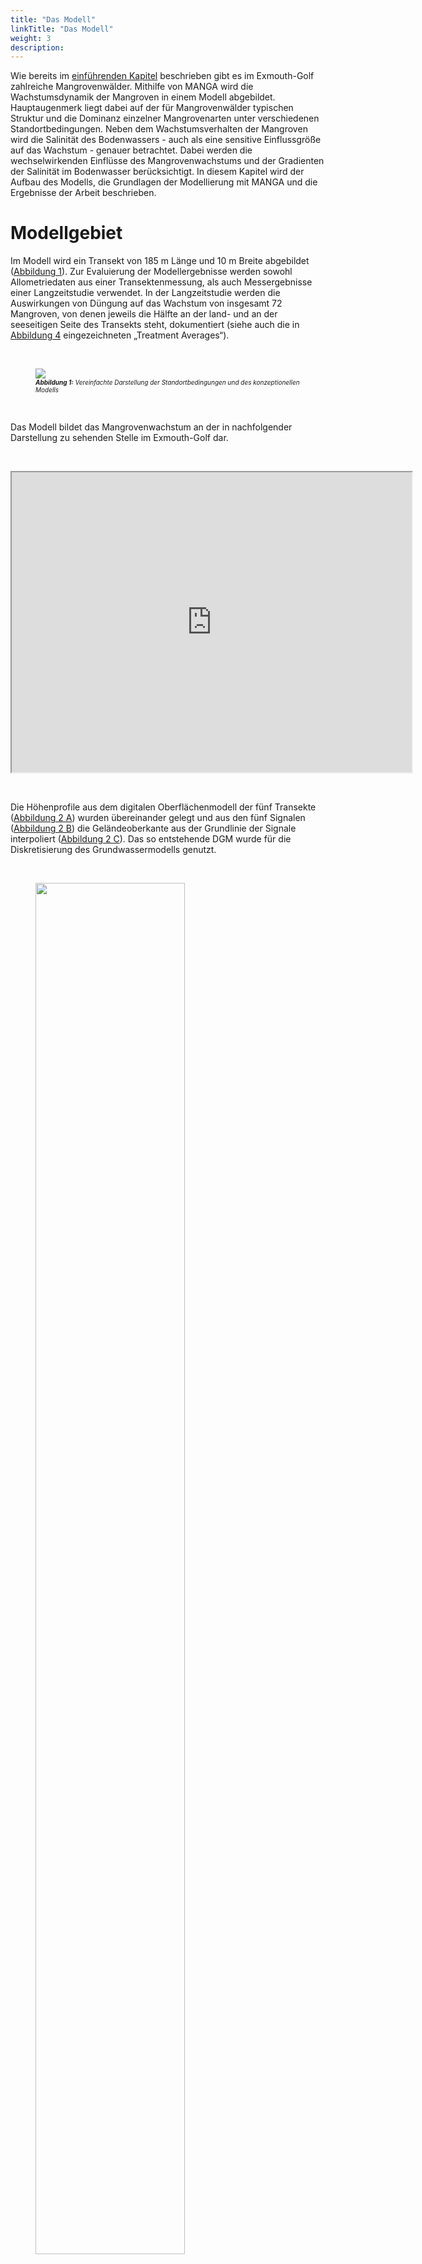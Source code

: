 ```yaml
---
title: "Das Modell"
linkTitle: "Das Modell"
weight: 3
description:
---
```


<head>
<style type="text/css">
<!--
#vis {
  border: 1px solid black;
}
#Rahmen {
        border-width: 0.1em; 
        border-style: solid;
        text-align:right;
}
-->
</style>
</head>

Wie bereits im <a href="/de/docs/beispielmodell_exmouth_gulf/der_exmouth_golf/">einführenden Kapitel</a> beschrieben gibt es im Exmouth-Golf zahlreiche Mangrovenwälder.
Mithilfe von MANGA wird die Wachstumsdynamik der Mangroven in einem Modell abgebildet.
Hauptaugenmerk liegt dabei auf der für Mangrovenwälder typischen Struktur und die Dominanz einzelner Mangrovenarten unter verschiedenen Standortbedingungen.
Neben dem Wachstumsverhalten der Mangroven wird die Salinität des Bodenwassers - auch als eine sensitive Einflussgröße auf das Wachstum - genauer betrachtet.
Dabei werden die wechselwirkenden Einflüsse des Mangrovenwachstums und der Gradienten der Salinität im Bodenwasser berücksichtigt.
In diesem Kapitel wird der Aufbau des Modells, die Grundlagen der Modellierung mit MANGA und die Ergebnisse der Arbeit beschrieben.

<h1>Modellgebiet</h1>

Im Modell wird ein Transekt von 185 m Länge und 10 m Breite abgebildet (<a href="/de/docs/beispielmodell_exmouth_gulf/ergebnisse/#Abbildung_1">Abbildung 1</a>).
Zur Evaluierung der Modellergebnisse werden sowohl Allometriedaten aus einer Transektenmessung, als auch Messergebnisse einer Langzeitstudie verwendet.
In der Langzeitstudie werden die Auswirkungen von Düngung auf das Wachstum von insgesamt 72 Mangroven, von denen jeweils die Hälfte an der land- und an der seeseitigen Seite des Transekts steht, dokumentiert (siehe auch die in <a href="/de/docs/beispielmodell_exmouth_gulf/ergebnisse/#Abbildung_4">Abbildung 4</a> eingezeichneten &bdquo;Treatment Averages&ldquo;).

<br>
<figure>
<a name="Abbildung_1"></a>
<img src="/pictures/exmouth_gulf/the_model/Transect_Sketch.png">
<figcaption><font size = "1"><i><b>Abbildung 1:</b> Vereinfachte Darstellung der Standortbedingungen und des konzeptionellen Modells</i></font></figcaption>
</figure><br>

Das Modell bildet das Mangrovenwachstum an der in nachfolgender Darstellung zu sehenden Stelle im Exmouth-Golf dar.

<br>
<p>
<iframe src="https://www.google.com/maps/d/embed?mid=1EiX5yyZGJgVSu7pueUi5_jK160ndg0tG" width="640" height="480"></iframe>
</p>
<br>

Die Höhenprofile aus dem digitalen Oberflächenmodell der fünf Transekte (<a href="/de/docs/beispielmodell_exmouth_gulf/ergebnisse/#Abbildung_2">Abbildung 2 A</a>) wurden übereinander gelegt und aus den fünf Signalen (<a href="/de/docs/beispielmodell_exmouth_gulf/ergebnisse/#Abbildung_2">Abbildung 2 B</a>) die Geländeoberkante aus der Grundlinie der Signale interpoliert (<a href="/de/docs/beispielmodell_exmouth_gulf/ergebnisse/#Abbildung_2">Abbildung 2 C</a>).
Das so entstehende DGM wurde für die Diskretisierung des Grundwassermodells genutzt.

<br>
<figure>
<a name="Abbildung_2"></a>
<img src="/pictures/exmouth_gulf/the_model/dem_building.png" style="width:75%">
<figcaption><font size = "1"><i><b>Abbildung 2:</b> Geländehöhen entland der Transekte</i></font></figcaption>
</figure><br>

<h1>Modellierung</h1>

<h2>Modellvarianten</h2>

Das Mangrovenwachstum wurde mit Hilfe von drei verschiedenen Modellen simuliert (siehe auch <a href="/de/docs/beispielmodell_exmouth_gulf/ergebnisse/#Tabelle_1">Tabelle 1</a>). 

Im Modell &bdquo;<b>Model Without Feedback</b>&ldquo; werden die dynamischen Veränderungen der abiotischen Einflüsse (Gezeiten, Grundwasserneubildung und Salzgehalt des Meerwassers) über entsprechende Randbedingungen berücksichtigt.
Der Einfluss der Pflanzenwasserentnahme auf den Salzgehalt des Porenwassers wurde nicht abgebildet.

Das Modell &bdquo;<b>Model Without Tide</b>&ldquo; berücksichtigt die Auswirkungen der Pflanzenwasserentnahme auf den Salzgehalt des Porenwassers und alle abiotischen Einflüsse des ersten Modells&nbsp;&ndash; mit Außnahme der Gezeiten.

Die dritte Modellvariante &bdquo;<b>Full Model</b>&ldquo; bildet schließlich sowohl die Dynamik der Gezeiten als auch die Kopplung der Pflanzenwasserentnahme und des Porenwassers ab.

Nachfolgende <a href="/de/docs/beispielmodell_exmouth_gulf/ergebnisse/#Tabelle_1">Tabelle 1</a> fasst die Spezifikationen der drei Modellvarianten zusammen.

<br>
<figure>
<figcaption align="top"><font size = "1"><i><b>Tabelle 1:</b> Modellvarianten</i></font></figcaption>
<a name="Tabelle_1"></a>
<table width="100%">
 <tr>
  <td  width="27%" style="text-align: center; vertical-align: middle">
  </td>
  <td width="23%" style="text-align: center; vertical-align: middle; border-left:1px solid #000; border-right:1px solid #000; border-top:1px solid #000; border-bottom:1px solid #000">
   Gezeiten
  </td>
  <td width="26%" style="text-align: center; vertical-align: middle; border-left:1px solid #000; border-right:1px solid #000; border-top:1px solid #000; border-bottom:1px solid #000">
   Kopplung Pflanzenwasserhaushalt und Porenwasser
  </td>
  <td width="23%" style="text-align: center; vertical-align: middle; border-left:1px solid #000; border-right:1px solid #000; border-top:1px solid #000; border-bottom:1px solid #000">
   Sonstige abiotische Faktoren
  </td>
 </tr>
 <tr>
  <td width="27%" style="text-align: center; vertical-align: middle; border-left:1px solid #000; border-right:1px solid #000; border-top:1px solid #000; border-bottom:1px solid #000">
   Model Without Feedback
  </td>
  <td width="23%" style="text-align: center; vertical-align: middle; border-left:1px solid #000; border-right:1px solid #000; border-top:1px solid #000; border-bottom:1px solid #000">
    <font color="green" size="5"> <b> &#10004; </b> </font>
  </td>
  <td width="26%" style="text-align: center; vertical-align: middle; border-left:1px solid #000; border-right:1px solid #000; border-top:1px solid #000; border-bottom:1px solid #000">
    <font color="red" size="5"> <b> &#10008; </b> </font>
  </td>
  <td width="23%" style="text-align: center; vertical-align: middle; border-left:1px solid #000; border-right:1px solid #000; border-top:1px solid #000; border-bottom:1px solid #000">
    <font color="green" size="5"> <b> &#10004; </b> </font>
  </td>
 </tr>
 <tr>
  <td width="27%" style="text-align: center; vertical-align: middle; border-left:1px solid #000; border-right:1px solid #000; border-top:1px solid #000; border-bottom:1px solid #000">
   Model Without Tide
  </td>
  <td width="23%" style="text-align: center; vertical-align: middle; border-left:1px solid #000; border-right:1px solid #000; border-top:1px solid #000; border-bottom:1px solid #000">
    <font color="red" size="5"> <b> &#10008; </b> </font>
  </td>
  <td width="26%" style="text-align: center; vertical-align: middle; border-left:1px solid #000; border-right:1px solid #000; border-top:1px solid #000; border-bottom:1px solid #000">
    <font color="green" size="5"> <b> &#10004; </b> </font>
  </td>
  <td width="23%" style="text-align: center; vertical-align: middle; border-left:1px solid #000; border-right:1px solid #000; border-top:1px solid #000; border-bottom:1px solid #000">
    <font color="green" size="5"> <b> &#10004; </b> </font>
 </tr>
 <tr>
  <td width="27%" style="text-align: center; vertical-align: middle; border-left:1px solid #000; border-right:1px solid #000; border-top:1px solid #000; border-bottom:1px solid #000">
   Full Model
  </td>
  <td width="23%" style="text-align: center; vertical-align: middle; border-left:1px solid #000; border-right:1px solid #000; border-top:1px solid #000; border-bottom:1px solid #000">
    <font color="green" size="5"> <b> &#10004; </b> </font>
  </td>
  <td width="26%" style="text-align: center; vertical-align: middle; border-left:1px solid #000; border-right:1px solid #000; border-top:1px solid #000; border-bottom:1px solid #000">
    <font color="green" size="5"> <b> &#10004; </b> </font>
  </td>
  <td width="23%" style="text-align: center; vertical-align: middle; border-left:1px solid #000; border-right:1px solid #000; border-top:1px solid #000; border-bottom:1px solid #000">
    <font color="green" size="5"> <b> &#10004; </b> </font>
  </td>
 </tr>
</table>
</figure><br>

<h2>Diskretisierung</h2> 

<h3>Grundwassermodell</h3> 

Das Grundwassermodell bildet den Untergrund mit einem Gitter der Ausmaße 10&nbsp;m&nbsp;x&nbsp;230&nbsp;m&nbsp;x&nbsp;3&nbsp;m auf fünf FEM-Layern mit insgesamt 5880 Zellen ab.
Nachfolgende <a href="/de/docs/beispielmodell_exmouth_gulf/ergebnisse/#Abbildung_3">Abbildung 3</a> zeigt die räumliche Diskretisierung aus seeseitiger Perspektive.

<br>
<figure>
<a name="Abbildung_3"></a>
<img src="/pictures/exmouth_gulf/the_model/discretization.png">
<figcaption><font size = "1"><i><b>Abbildung 3:</b> Räumliche Diskretisierung des Grundwassermodells</i></font></figcaption>
</figure><br>

Die Mangroven entnehmen dem Untergrund Bodenwasser aus einer Tiefe von 40&nbsp;cm bis 80&nbsp;cm unter der Geländeoberkante.
<a href="/de/docs/beispielmodell_exmouth_gulf/ergebnisse/#Abbildung_3">Abbildung 4</a> zeigt das Modellgebiet (Grau) und den Bereich der Wasserentnahme durch die Mangroven (Blau).
Zu beachten ist die 50-fache vertikale Skalierung. 

<br>
<figure>
<a name="Abbildung_4"></a>
<img src="/pictures/exmouth_gulf/the_model/model_subsurface.png">
<figcaption><font size = "1"><i><b>Abbildung 4:</b> Bereich der Porenwasserentnahme durch Mangroven</i></font></figcaption>
</figure><br>

Zeitlich diskretisiert wird das Grundwassermodell mit einer Zeitschrittlänge von einer Stunde.
Der Tidenhub als dynamische Randbedingung wird mit der Zeitreihe der Jahre 1991 bis 1993, die über die gesamte Modelllaufzeit immer wieder wiederholt wird, abgebildet.

<h3>Baumwachstumsmodell</h3>

Da jede Mangrove als einzelnes Individuum abgebildet wird findet eine räumliche Diskretisierung im eigentlichen Sinne nicht statt.
Zeitlich wird das Baumwachstumsmodell mit einer Zeitschrittlänge von einem halben Jahr (1&nbsp;a&nbsp;=&nbsp;365.25&nbsp;d) diskretisiert.

<h2>Randbedingungen Grundwassermodell</h2>

Der Salzgehalt des Meerwassers wurde mit 50 g/kg festgelegt, das Bodenwasser am landseitigen Ende des Transsekts bekam eine Salinität von 70 g/kg zugewiesen.
Durch die Transpiration der Mangroven erhöhen diese lokal den Salzgehalt im Porenwasser.
Der Wasserstand wird in Form des hydrostatischen Drucks an der see- und landseitigen Kante des Modellgebiebts bestimmt.
Zur Abbildung der Gezeiten wurde der seeseitige Wasserstand dabei als dynamische Randbedingung 1. Art in das Modell integriert.
Als Datengrundlage dienen hier die Wasserstandsmessungen des Department of Transport der Government of Western Australia.
Der landseitige Wasserstand wird über eine konstante Randbedingung 1. Art abgebildet.
Die Evapotranspiration der Bäume wird durch Senken im Bereich der Wurzeln abgebildet (vgl. <a href="/de/docs/beispielmodell_exmouth_gulf/ergebnisse/#Abbildung_4">Abbildung 4</a>).
Zufluss in Form von Niederschlag wird indirekt über den Salzgehalt am landseitigen Rand des Modellgebiets berücksichtigt.
Die hier nicht erwähnten Modellränder werden alle als No-Flow-Randbedingungen definiert.
Eine schematische Übersicht des Modellgebiets stellt auch <a href="/de/docs/beispielmodell_exmouth_gulf/ergebnisse/#Abbildung_1">Abbildung 1</a> dar.



<a name="Parametrisierung"></a>
<h2>Parametrisierung</h2>

In den nachfolgenden Tabellen finden sich die Parametrisierungen des Untergrunds (<a href="/de/docs/beispielmodell_exmouth_gulf/ergebnisse/#Tabelle_2">Tabelle 2</a>) und der Mangroven (<a href="/de/docs/beispielmodell_exmouth_gulf/ergebnisse/#Tabelle_3">Tabelle 3</a>), globale Gewichtungsfaktoren (<a href="/de/docs/beispielmodell_exmouth_gulf/ergebnisse/#Tabelle_4">Tabelle 4</a>) sowie die Anfangswerte der Geoemtrieen der Mangrovensetzlinge (<a href="/de/docs/beispielmodell_exmouth_gulf/ergebnisse/#Tabelle_5">Tabelle 5</a>).

<h3>Untergrund</h3>

<table>
<tablecaption align="top"><font size = "1"><i><b>Tabelle 2:</b> Parametrisierung des Untergrunds</i></font></tablecaption>
<a name="Tabelle_2"></a>
<thead>
<tr class="header">
<th style="text-align: left;">Symbol</th>
<th style="text-align: left;">Parametername</th>
<th style="text-align: left;">Wert</th>
</tr>
</thead>
<tbody>
<tr class="odd">
<td style="text-align: left;"><span class="math inline"><em>D</em><sub><em>m</em></sub></span></td>
<td style="text-align: left;">molekularer Diffusionskoeffizient</td>
<td style="text-align: left;">1&nbsp;×&nbsp;10<sup>-9</sup> m<sup>2</sup>/s</td>
</tr>
<tr class="even">
<td style="text-align: left;"><span class="math inline"><em>β</em><sub><em>T</em></sub></span></td>
<td style="text-align: left;">transversale Dispersivität</td>
<td style="text-align: left;">0,5 m</td>
</tr>
<tr class="odd">
<td style="text-align: left;"><span class="math inline"><em>β</em><sub><em>L</em></sub></span></td>
<td style="text-align: left;">longitudinale Dispersivität</td>
<td style="text-align: left;">1 m</td>
</tr>
<tr class="even">
<td style="text-align: left;"><span class="math inline"><em>ρ</em></span></td>
<td style="text-align: left;">Dichte von Wasser</td>
<td style="text-align: left;">1&nbsp;×&nbsp;10<sup>3</sup> kg/m<sup>3</sup></td>
</tr>
<tr class="odd">
<td style="text-align: left;"><span class="math inline"><em>μ</em></span></td>
<td style="text-align: left;">dynamische Viskosität</td>
<td style="text-align: left;">1&nbsp;×&nbsp;10<sup>-3</sup> Pas</td>
</tr>
<tr class="even">
<td style="text-align: left;"><span class="math inline"><em>κ</em></span></td>
<td style="text-align: left;">intrinsische Permeabilität</td>
<td style="text-align: left;">5&nbsp;×&nbsp;10<sup>-11</sup> m<sup>2</sup></td>
</tr>
<tr class="odd">
<td style="text-align: left;"><span class="math inline"><em>Φ</em></span></td>
<td style="text-align: left;">Porosität des Untergrunds</td>
<td style="text-align: left;"><span class="math inline">0,5</span></td>
</tr>
</tbody>
</table>

<h3>Botanik</h3>

<h4>Wasserhaushalt der Mangroven</h4>

<table>
<tablecaption align="top"><font size = "1"><i><b>Tabelle 3:</b> Parametrisierung der biotischen Faktoren</i></font></tablecaption>
<a name="Tabelle_3"></a>
<thead>
<tr class="header">
<th width="10%" style="text-align: left;">Symbol</th>
<th width="40%" style="text-align: left;">Parametername</th>
<th width="25%" style="text-align: left;">Avicennia marina</th>
<th width="25%" style="text-align: left;">Rhizophora mangle </th>
</tr>
</thead>
<tbody>
<tr class="odd">
<td style="text-align: left;"><span class="math inline"><em>D</em><sub><em>m</em></sub></span></td>
<td style="text-align: left;">Wasserpotential der Mangroven</td>
<td style="text-align: left;">-8,15&nbsp;×&nbsp;10<sup>6</sup> kg/s<sup>2</sup>/m</td>
<td style="text-align: left;">-6,45&nbsp;×&nbsp;10<sup>6</sup> kg/s<sup>2</sup>/m</td>
</tr>
<tr class="even">
<td style="text-align: left;"><span class="math inline"><em>k</em><sub><em>f</em></sub></span></td>
<td style="text-align: left;">Xylem-Leitfähigkeit</td>
<td style="text-align: left;">1,04&nbsp;×&nbsp;10<sup>-10</sup> kg/s/m<sup>2</sup></td>
<td style="text-align: left;">3,12&nbsp;×&nbsp;10<sup>-10</sup> kg/s/m<sup>2</sup></td>
</tr>
<tr class="odd">
<td style="text-align: left;"><span class="math inline"><em>L</em><sub><em>p</em></sub> ⋅ <em>k</em><sub><em>g</em><em>e</em><em>o</em></sub></span></td>
<td style="text-align: left;">Feine Wurzelpermeabilität  ⋅  Skalierungsfaktor</td>
<td style="text-align: left;">1,32&nbsp;×&nbsp;10<sup>-11</sup> kg/s/m<sup>4</sup></td>
<td style="text-align: left;">1,32&nbsp;×&nbsp;10<sup>-11</sup> kg/s/m<sup>4</sup></td>
</tr>
<tr class="even">
<td style="text-align: left;"><span class="math inline"><em>k</em><sub><em>m</em></sub></span></td>
<td style="text-align: left;">Resourcenbedarf zur Biomasseerhaltung</td>
<td style="text-align: left;">1,4&nbsp;×&nbsp;10<sup>-6</sup> kg/s/m<sup>3</sup></td>
<td style="text-align: left;">1,4&nbsp;×&nbsp;10<sup>-6</sup> kg/s/m<sup>3</sup></td>
</tr>
<tr class="odd">
<td style="text-align: left;"><span class="math inline"><em>k</em><sub><em>g</em><em>r</em><em>o</em><em>w</em><em>t</em><em>h</em></sub></span></td>
<td style="text-align: left;">Skalierungsfaktor der Wachstumsgeschwindigkeit</td>
<td style="text-align: left;">3,5&nbsp;×&nbsp;10<sup>-3</sup></td>
<td style="text-align: left;">3,5&nbsp;×&nbsp;10<sup>-3</sup></td>
</tr>
</tbody>
</table>

<h4>Globale Gewichtungsfaktoren</h4>

<table>
<tablecaption align="top"><font size = "1"><i><b>Tabelle 4:</b> Globale Gewichtungsfaktoren</i></font></tablecaption>
<a name="Tabelle_4"></a>
<thead>
<tr class="header">
<th width="10%" style="text-align: left;">Symbol</th>
<th width="40%" style="text-align: left;">Gewichtungsfaktor</th>
<th width="25%" style="text-align: left;">Avicennia marina</th>
<th width="25%" style="text-align: left;">Rhizophora mangle </th>
</tr>
</thead>
<tbody>
<tr class="odd">
<td style="text-align: left;"><span class="math inline"><em>C</em><sub><em>S</em></sub></span></td>
<td style="text-align: left;">Sonnenstrahlung</td>
<td style="text-align: left;">5&nbsp;×&nbsp;10<sup>-8</sup> kg/s/m<sup>2</sup></td>
<td style="text-align: left;">5&nbsp;×&nbsp;10<sup>-8</sup> kg/s/m<sup>2</sup></td>
</tr>
<tr class="even">
<td style="text-align: left;"><span class="math inline"><em>σ</em></span></td>
<td style="text-align: left;">erste Steigung der Sigmoidfunktion</td>
<td style="text-align: left;">1,5&nbsp;×&nbsp;10<sup>-2</sup> </td>
<td style="text-align: left;">1,5&nbsp;×&nbsp;10<sup>-2</sup> </td>
</tr>
<tr class="odd">
<td style="text-align: left;"><span class="math inline"><em>σ</em><sub><em>h</em></sub></span></td>
<td style="text-align: left;">zweite Steigung der Sigmoidfunktion</td>
<td style="text-align: left;">5&nbsp;×&nbsp;10<sup>-2</td>
<td style="text-align: left;">5&nbsp;×&nbsp;10<sup>-2</td>
</tr>
<tr class="even">
<td style="text-align: left;"><span class="math inline"><em>ω</em><sub><em>h</em></sub></span></td>
<td style="text-align: left;">Skalierungsfaktor für Baumhöhenwachstum</td>
<td style="text-align: left;">0,12</td>
<td style="text-align: left;">0,12</td>
</tr>
</tr>
</tbody>
</table>

<h4>Anfangswerte der geometrischen Kennwerte für Mangrovensetzlinge</h4>

<table>
<tablecaption align="top"><font size = "1"><i><b>Tabelle 5:</b> Anfangswerte der geometischen Kennwerte der Mangrovensetzlinge</i></font></tablecaption>
<a name="Tabelle_5"></a>
<thead>
<tr class="header">
<th width="10%" style="text-align: left;">Symbol</th>
<th width="40%" style="text-align: left;">Geometrische Abmessung</th>
<th width="25%" style="text-align: left;">Avicennia marina</th>
<th width="25%" style="text-align: left;">Rhizophora mangle </th>
</tr>
</thead>
<tbody>
<tr class="odd">
<td style="text-align: left;"><span class="math inline"><em>r</em><sub><em>R</em></sub></span></td>
<td style="text-align: left;">Wurzelradius</td>
<td style="text-align: left;">0,25 m</td>
<td style="text-align: left;">0,25 m</td>
</tr>
<tr class="even">
<td style="text-align: left;"><span class="math inline"><em>r</em><sub><em>C</em></sub></span></td>
<td style="text-align: left;">Kronenradius</td>
<td style="text-align: left;">0,3 m</td>
<td style="text-align: left;">0,3 m</td>
</tr>
<tr class="odd">
<td style="text-align: left;"><span class="math inline"><em>r</em><sub><em>S</em></sub></span></td>
<td style="text-align: left;">Stammradius</td>
<td style="text-align: left;">0,01 m</td>
<td style="text-align: left;">0,01 m</td>
</tr>
<tr class="even">
<td style="text-align: left;"><span class="math inline"><em>h</em><sub><em>S</em></sub></span></td>
<td style="text-align: left;">Stammhöhe</td>
<td style="text-align: left;">0,015 m</td>
<td style="text-align: left;">0,015 m</td>
</tr>
</tbody>
</table>

<h1>Ressourcenkonkurrenz</h1>

Um die Mangroven im Modellgebiet abzubilden, bedarf es der Herstellung einer stabilen Population, also dem Erreichen von quasi-stationären Verhältnissen.
Hierzu werden zunächst 30 Mangroven zufällig im Modellgebiet als Setzlinge positioniert.
In jedem Zeitschritt (Länge: halbes Jahr) kommen nun 30 neue Mangroven hinzu, die ebenfalls zufällig im Modellgebiet positioniert werden.
Aufgrund des wettbewerbsbasierten Baumwachstumsmodells sterben diese neuen Mangroven mehr oder weniger schnell wieder ab.
So ist die Wahrscheinlichkeit, dass eine junge Mangrove im Einzugsgebiet einer bereits älteren sehr schnell wieder stirbt sehr hoch.
Ursächlich hierfür ist die überirdische Konkurenz betreffend vor allem das fehlende Sonnenlicht.
Durch die Aufkonzentrierung des Salzgehalts, bedingt durch die Entnahme von Frischwasser der anderen Mangroven, entstehen im Porenwasser Salzfahnen.
Diese sorgen für schlechtere Wachstumsbedingungen der sich im Abstrom befindenden (jungen) Mangroven.
Unterschiedliche Mangrovenarten haben eine jeweils höhere oder niedrigere Toleranz gegenüber hohen Salzkonzentrationen.
In dieser Arbeit wurden in diesem Zusammenhang die beiden Arten Avicennia marina (&bdquo;<a href="https://www.biologie-seite.de/Biologie/Avicennia_marina" target="_blank">graue Mangrove</a>&ldquo;) und Rhizophora mangle (&bdquo;<a href="https://www.biologie-seite.de/Biologie/Rote_Mangrove" target="_blank">rote Mangrove</a>&ldquo;) genauer betrachtet.


<h1>Ergebnisse</h1>

In dieser Arbeit wurden mit Hilfe des MANGA-Modells zwei Prozesse genauer betrachtet.
Zum einen sollte die Entwicklung der typischen Strukturen in Mangrovenwäldern abgebildet werden, zum anderen sollte das Wachstumsverhalten der beiden Mangrovenarten unter verschiedenen Umweltbedingungen Untersucht werden.
Im nachfolgenden werden die Ergebnisse kurz zusammengefasst.

<h2>Waldstruktur</h2>

Nachfolgende Visualisierung zeigt die dynamische Entwicklung der Mangrovenpopulation im Modellgebiet und die Entwicklung der Biomasse.
Gut nachvollziehbar ist hier, bereits in den ersten 100 Zeitschritten, die immer stabiler werdende Mangrovenpopulation.
Es bilden sich relativ schnell Bereiche über die X-Länge des Transsekts aus, in denen große und somit Mangroven die sehr alt werden wachsen, und solche, in denen junge Mangroven schnell wieder sterben.
Dadurch, dass in jedem Zeitschritt 30 neue Mangroven als Setzlinge in das Modell hinzukommen und die Nährstoffkonkurenz anfangs sehr gering ist, wächst die Biomasse im Modell zunächst sehr stark an.
Mit steigender Anzahl an Mangroven im Modellgebiet wird die Konkurenz zwischen den einzelnen Bäumen immer größer.
Nach dem globalen Maximum der Biomasse fällt diese durch für einige Mangroven immer schlechter werdende Nährstoffbedingungen zunächst wieder leicht ab.
Nach einer gewissen Zeit stellt sich dann ein quasi-stationärer Zustand der Mangrovenpopulation ein. 

<br>
<figure id="vis">
<a name="Visualisierung_1"></a>
<form oninput="x.value=parseInt(a.value)" id="slider" >
 <script src="/js/slider.js"></script> 
<img src='/pictures/exmouth_gulf/TS/ts_0.png' id="abb">
</br>
<p align="left">
<font size = "6">&nbsp;  Zeitschritt:&nbsp;&nbsp;&nbsp;&nbsp; </font>
  <input type="range" name="a" value="0" min="0" max="1650" step="50"> &nbsp;
<font size = "6">  <output name="x" for="a">0</output> </font>&nbsp;&nbsp;
</p>
</figure>
<figcaption><font size = "1"><i><b>Visualisierung 1:</b> Dynamische Entwicklung der Mangrovenpopulation über die Modellierungszeit</i></font></figcaption>
<br>

Im nachfolgenden Video wurde das Modellgebiet in zehn Sektoren unterteilt.
Dargestellt wird die dynamische Entwicklung der Mangrovenpopulation und der Salzkonzentration im Bodenwasser sowie die Biomasse der Mangroven in den einzelnen Sektoren.
Im Vergleich zur vorhergehenden Visualisierung ist in diesem Video eine Hauptursache der Ausbildung der typischen Waldstruktur zu erkennen, nämlich die Aufkonzentrierung des Salzgehalts im Bodenwasser durch Transpirationsprozesse der Mangroven.
Die hohe Korrelation zwischen Salzkonzentration und Biomasse in den einzelnen Sektoren ist bereits ab einer Modelllaufzeit von 40 Jahren zu erkennen.
Bereits ab 100 Jahren ist die sich langsam ausbildende, für Mangrovenwälder typische, Struktur erkennbar.

<br>
<figure>
<iframe src="https://player.vimeo.com/video/481362688" width="640" height="360" frameborder="1" allow="autoplay; fullscreen" allowfullscreen></iframe>
<figcaption><font size = "1"><i><b>Video 1:</b> Dynamische Entwicklung der Mangrovenpopulation und Salzkonzentration im Bodenwasser über die Modellierungszeit</i></font></figcaption>
</figure><br>

Die Ergebnisse des &bdquo;<b>Full Models</b>&ldquo; stimmen mit den gemessenen Felddaten qualitativ überein (<a href="/de/docs/beispielmodell_exmouth_gulf/ergebnisse/#Abbildung_5">Abbildung 5</a>).
Dies trifft sowohl auf das Baumhöhenprofil (<a href="/de/docs/beispielmodell_exmouth_gulf/ergebnisse/#Abbildung_5">Abbildung 5 A</a>) als auch auf das Profil des Salzgehalts des Porenwassers (<a href="/de/docs/beispielmodell_exmouth_gulf/ergebnisse/#Abbildung_5">Abbildung 5 B</a>) in dem untersuchten Transekt zu.
Insbesondere die Variation des Porenwassersalzgehalts konnte gut abgebildet werden (<a href="/de/docs/beispielmodell_exmouth_gulf/ergebnisse/#Abbildung_5">Abbildung 5 A</a>).
Das Bestimmtheitsmaß der Bravais-Pearson-Korellation beträgt für die Baumhöhe R²&nbsp;=&nbsp;0,64 und für die Salinität des Porenwassers R²&nbsp;=&nbsp;0,88.
Ein Vergleich der Ergebnisse des &bdquo;<b>Full Models</b>&ldquo; mit den Ergebnissen der beiden Modellvarianten &bdquo;<b>Model Without Feedback</b>&ldquo; und &bdquo;<b>Model Without Tide</b>&ldquo; zeigt eine deutlich schlechtere Wiedergabe der gemessenen Felddaten durch die beiden einfacheren Modelle (<a href="/de/docs/beispielmodell_exmouth_gulf/ergebnisse/#Abbildung_5">Abbildung 5 C und 5 D</a>). 

<br>
<figure>
<a name="Abbildung_4"></a>
<img src="/pictures/exmouth_gulf/the_model/results_diff_model_types.png">
<figcaption><font size = "1"><i><b>Abbildung 5:</b> Simulierte und gemessene Baumhöhen des Mangrovenbestands und Porenwassersalinität</i></font></figcaption>
</figure><br>

Die in der <a href="/de/docs/beispielmodell_exmouth_gulf/ergebnisse/#Abbildung_5">Abbildung 5</a> eingezeichneten &bdquo;Treatment Averages&ldquo; sind zwei Bereiche, in denen schon seit längerer Zeit die dort wachsenden Mangroven genauer untersucht werden.
Ein Vergleich der Ergebnisse dieser Beobachtungen mit den Ergebnissen der Modellierung zeigt ebenfalls eine hohe Übereinstimmung.

Um die Auswirkungen der Berücksichtung der zeitlichen Dynamik der Gezeiten und der Pflanzenwasserentnahme auf den Salzgehalt im Porenwasser zu untersuchen, wurde diese mit folgender Formel normiert:

<br>
<figure>
<div align="center">
<img src="/pictures/exmouth_gulf/the_model/formula_standardization.png" width="50%">
</div>
</figure><br>

Diese relativen Auswirkungen sind in nachfolgender <a href="/de/docs/beispielmodell_exmouth_gulf/ergebnisse/#Abbildung_6">Abbildung 6</a> für die Baumhöhe und den Porenwassersalzgehalt abgebildet.
Ein Wert von Null würde bedeuten, dass sich die Ergebnisse zwischen Full Model und dem jeweiligen vereinfachtem Modelltyp nicht unterscheiden.
Je größer der Wert wird, umso höher ist die Abweichung.

<br>
<figure>
<a name="Abbildung_6"></a>
<img src="/pictures/exmouth_gulf/the_model/results_standardization.png">
<figcaption><font size = "1"><i><b>Abbildung 6:</b> Relative Auswirkung der Nichtberücksichtigung des Tidenhubs ("Model Wihtout Tide") und der Pflanzenwasserentnahme ("Model Without Feedback")</i></font></figcaption>
</figure><br>

Aufgrund der größeren Auswirkungen des Tidenhubs im seenahen Bereich kann das Modell &bdquo;<b>Without Tide</b>&ldquo; sowohl die Bäumhöhen als auch den Porenwassersalzgehalt hier nur mit relativ großer Abweichung im Vergleich zum &bdquo;<b>Full Model</b>&ldquo; abbilden.
Je weiter man sich aber in Richtung Festland bewegt, desto geringer werden die Wasserstandsschwankungen aufgrund der Gezeiten.
Die Baumhöhen und Salzgehalte können in diesem Bereich (x > 75 m) mit geringeren relativen Abweichungen zum &bdquo;<b>Full Model</b>&ldquo; abgebildet werden.

Das Modell &bdquo;<b>Without Feedback</b>&ldquo; hat insbesondere im mittleren bis landseitigem Bereich (60 m < x < 165 m) des Transsekts Probleme, die Wachstumshöhe der Mangroven so abzubilden, wie es das &bdquo;<b>Full Model</b>&ldquo; macht.
In diesem Bereich kommt es zur Aufkonzentrierung der Salinität des Bodenwassers durch die Pflanzenwasserentnahme, welche in diesem Modelltyp aber nicht abgebildet wird.

<h2>Speziendominanz</h2>

Im vorangegangenem Abschnitt wurde gezeigt, dass MANGA mit der Berücksichtigung von Salzkonzentration im Bodenwasser und des Tidenhubs in der Lage ist, die für Mangrovenwälder typischen Waldstrukturen abzubilden.
Mit Hilfe der umfangreichen Parametrisierungsmöglichkeiten des Baumwachstumsmodells (siehe hierzu auch den Abschnitt <a href="/de/docs/beispielmodell_exmouth_gulf/ergebnisse/#Parametrisierung">Parametrisierung</a>) kann mit MANGA auch das Wachstum einzelner bestimmter Individuenarten untersucht werden.
Verschiedene Mangrovenarten zum Beispiel weisen verschiedene Toleranzen gegenüber zu hohen Salzgehalten auf.
In diesem Projekt wurde das Wachstumsverhalten der beiden Arten Avicennia marina (&bdquo;<a href="https://www.biologie-seite.de/Biologie/Avicennia_marina">graue Mangrove</a>&ldquo;) und Rhizophora mangle (&bdquo;<a href="https://www.biologie-seite.de/Biologie/Rote_Mangrove">rote Mangrove</a>&ldquo;) genauer betrachtet.

<a href="/de/docs/beispielmodell_exmouth_gulf/ergebnisse/#Abbildung_7">Abbildung 7</a> zeigt die Speziendominanz dieser beiden Mangrovenarten bei unterschiedlichen Salzkonzentration (siehe <a href="/de/docs/beispielmodell_exmouth_gulf/ergebnisse/#Tabelle_6">Tabelle 6</a>) im Bodenwasser.
Die verschiedenen in der Abbildung dargestellten Setups unterscheiden sich nur hinsichtlich der Randbedingungen der seeseitigen und landseitigen Salzkonzentrationen des Bodenwassers.
Für die Betrachtung der Speziendominanz im Modellgebiet wir die Speziendominanz d eingeführt und wie folgt definiert:

<br>
<figure style="width:75%">
<div align="center">
<img src="/pictures/exmouth_gulf/the_model/formula_dominance.jpg" style="width:70%">
</div>
</figure><br>

V<sub>i</sub>(x,t) stehen hierbei für das Volumen der im betrachteten Zeitschritt (t) und X-Koordinatenabschnitt (x) vorhandenen Mangrovenarten Rhizophora mangle (V<sub>Rhi</sub>(x,t)) und Avicennia marina (V<sub>Avi</sub>(x,t)).

<br>
<table>
<tablecaption align="top"><font size = "1"><i><b>Tabelle 6:</b> Setupkonfiguration</i></font></tablecaption>
<a name="Tabelle_6"></a>
            <tr>
                <th>Setup</th>
                <td style="text-align: center;">A</td>
		<td style="text-align: center;">B</td>
		<td style="text-align: center;">C</td>
                <td style="text-align: center;">D</td>
		<td style="text-align: center;">E</td>
		<td style="text-align: center;">F</td>
            </tr>
            <tr>
                <th>seeseitige Salinität [g/kg]</th>
                <td>15</td>
		<td>15</td>
		<td>25</td>
                <td>50</td>
		<td>50</td>
		<td>35</td>
            </tr>
            <tr>
                <th>landseitige Salinität [g/kg]</th>
                <td>25</td>
		<td>40</td>
		<td>55</td>
                <td>60</td>
		<td>45</td>
		<td>35</td>
            </tr>
</table>

<br>
<figure>
<a name="Abbildung_7"></a>
<img src="/pictures/exmouth_gulf/the_model/result_dominance_1.png" style="width:75%">
<figcaption><font size = "1"><i><b>Abbildung 7:</b> Zusammenhang zwischen Salinität des Bodenwassers und Speziendominanz </i></font></figcaption>
</figure><br>

Dabei zeigen die <a href="/de/docs/beispielmodell_exmouth_gulf/ergebnisse/#Abbildung_7">Abb. 7A bis 7D</a> einen zunächst bedingt durch sowohl seeseitige sowie landseitige niedrigen Salzkonzentrationen monospezifischen Rhizophora-Wald (<a href="/de/docs/beispielmodell_exmouth_gulf/ergebnisse/#Abbildung_7">Abb. 7A</a>).
Mit steigender Salinität stellt sich ein Mischwald aus beiden Arten ein (<a href="/de/docs/beispielmodell_exmouth_gulf/ergebnisse/#Abbildung_7">Abb. 7B und 7C</a>).
<a href="/de/docs/beispielmodell_exmouth_gulf/ergebnisse/#Abbildung_7">Abb. 7D</a> bildet dann aufgrund der hohen Salzkonzentrationen einen monospezifischen Avicennia marina Wald ab.
Die beiden <a href="/de/docs/beispielmodell_exmouth_gulf/ergebnisse/#Abbildung_7">Abb. 7E und 7F</a> sind den Setup-Konfigurationen <a href="/de/docs/beispielmodell_exmouth_gulf/ergebnisse/#Abbildung_7">Abb. 7B und 7C</a> dahingehend ähnlich, dass die Werte der Salinitäten an land- bzw. seeseitiger Seite des Transsekts in etwa den jeweils anderen Wert annehmen.
Auch sie bilden somit einen Mischwald aus beiden Arten ab.
Diese Ergebnisse werden in folgender <a href="/de/docs/beispielmodell_exmouth_gulf/ergebnisse/#Abbildung_8">Abbildung 8</a> noch einmal auf eine andere Art dargestellt.

<br>
<figure>
<a name="Abbildung_8"></a>
<img src="/pictures/exmouth_gulf/the_model/result_dominance_2.png" style="width:75%">
<figcaption><font size = "1"><i><b>Abbildung 8:</b> Speziendominanz bei unterschiedlicher Salinität</i></font></figcaption>
</figure><br>

Bei der Betrachtung der Mischwälder fällt auf, dass sich nur in einzelnen Abschnitten wirkliche Mischpopulationen einstellen.
In den meisten Bereichen bildet sich eine eindeutige Dominanz einer Spezienart.
Diese scharfen Übergänge zwischen den einzelnen Dominanzzonen zeigen, dass eine Koexistenz zwischen den verschiedenen Arten nur in Bereichen bestimmter Porenwassersalinitäten möglich ist.
Die Lage der Grenzen und die Änderung der Speziendominanz d (Steigung der Kurve) hängen von den individuenspezifischen Parametern im Baumwachstumsmodell ab.
Zu Beachten ist hier, dass der Salzgehalt im Bodenwasser auch durch die Individuenanzahl pro Fläche und die Baumhöhen beeinflusst wird.
Diese beiden Kennwerte werden wiederum von eben jenen individuenspezifischen Parametern beeinflusst. 

Die Kopplung zwischen Pflanzenwasserhaushalt und Porenwasser beeinflusst folglich die Ausbildung der Waldstruktur maßgeblich.
In den Setups die zur Ausbildung eines Mischwaldes führen entstehen entweder zwei- (siehe <a href="/de/docs/beispielmodell_exmouth_gulf/ergebnisse/#Abbildung_7">Abbildungen 7C und 7E</a>) oder dreizonige (siehe <a href="/de/docs/beispielmodell_exmouth_gulf/ergebnisse/#Abbildung_7">Abbildungen 7B und 7F</a>) Mischwälder.
Die beiden Zonen an see- und landseitigem Modellrand werden dabei maßgeblich durch die Parameter der Salinität als Randbedingung definiert.
In der Modellmitte kommt es durch die Transpiration der Mangroven zu einer Aufkonzentration des Porenwassersalzgehalts.
Überschreitet diese einen gewissen Wert, dominiert die salzresistentere Art Avicennia marina.


Wie auch in <a href="/de/docs/beispielmodell_exmouth_gulf/ergebnisse/#Abbildung_9">Abbildung 9</a> dargestellt, stimmen die Ergebnisse der Betrachtung der Speziendominanz im Modell mit den gemessenen Felddaten in denen im Projekt betrachteten Transsekten überein.

<br>
<figure>
<a name="Abbildung_9"></a>
<img src="/pictures/exmouth_gulf/the_model/result_dominance_3.png" style="width:75%">
<figcaption><font size = "1"><i><b>Abbildung 9:</b> Vergleich von Feldmessungen und Modellergebnissen</i></font></figcaption>
</figure><br>

Die Modellsoftware MANGA ist folglich in der Lage nicht nur die sich entwickelnde Struktur eines Mangrovenwaldes abzubilden, sondern auch dessen Zusammensetzung aus verschiedenen Spezien.


<h1>Fazit</h1>

Mit Hilfe des &bdquo;<b>Full Models</b>&ldquo; konnte die für Mangrovenwälder typische Struktur abgebildet werden.
Konkret konnte die Waldstruktur des Avicennia marina Monokulturwalds im betrachteten Gebiet im Exmouth-Golf in Western Australia mit den zur Verfügung stehenden Felddaten auf eine übereinstimmende Weise reproduziert werden.
Die Abweichungen der Baumhöhen und des Salzgehalts des Bodenwassers zwischen Modell und gemessenen Werten liegen im Bereich der Variablität der Feldmessungen.
MANGA ist hierzu auch ohne weitere Kalibrierung der pflanzenspezfischen Parameter in der Lage.
Im &bdquo;<b>Full Model</b>&ldquo; konnten Bereiche im Modellgebiet erkenntlich gemacht werden, in denen entweder die Gezeiten oder die Vegetation die Struktureigenschaften maßgeblich beeinflusst. 

Aufgrund der Ergebnisse der Modellierung muss davon ausgegangen werden, dass eine korrekte Abbildung des Mangrovenwachstums mit MANGA nur unter Berücksichtigung des Tidenhubs und der Einflüsse der Wasserentnahme der Mangroven aus dem Untergrund möglich ist.
Eine Kalibrierung der Pflanzenparameter ist hierfür nicht notwendig.
Ebenfalls nicht berücksichtigt werden Heterogenitäten hydrogeologischer Eigenschaften des Untergrunds, z.B. die hydraulische Leitfähigkeit oder Porosität betreffend. 

Die durch die Pflanzenwasserentnahme verursachten Gradienten der Salzkonzentration im Bodenwasser wirken sich vor allem im landseitigen Bereich signifikant auf die Wachstumsdynamik der Mangrovenpopulation aus.
Weiter lässt sich aus den Ergebnissen schließen, dass der Einfluss der Gezeiten ein Haupteinflussfaktor auf die Gradienten der Salzkonzentration im Bodenwasser ist.
Dieser Einfluss ist am seeseitigen Ende des Transsekts am größten.
Mit sinkender Höhe der Flut, bzw. kleinerer Überflutungsdauer, nimmt die Rückkopplung zwischen Pflanzenwasser- und Bodenwasserhaushalt dabei eine immer größere Bedeutung an.

Mit Hilfe der Sensitivtätsanalyse des Modells hinsichtlich der Speziendominanz konnte gezeigt werden, dass die Artenzusammensetzung durch die gekoppelte Betrachtung von Bodenwasserhaushalt und Pflanzenwasserentnahme über die Systemgrenze hinweg beschrieben werden kann.
Durch die Variation von nur zwei Parametern (vgl. <a href="/de/docs/beispielmodell_exmouth_gulf/ergebnisse/#Tabelle_3">Tabelle 3</a>), die sich direkt auf die Wasseraufnahme der Bäume auswirken, konnten typische Zonierungsmuster in Mangroven-Mischwäldern reproduziert werden.
Dies gelang auch mit nur grob geschätzten pflanzenspezifischer Parameter für eine der beiden Arten.
Werden die Randbedingungen der Salzkonzentrationen an land- und seeseitiger Seite beide sehr hoch oder sehr niedrig gewählt bilden sich überwiegend Wälder aus Monokulturen aus.
Wählt man einen moderaten Mittelwert der Salinitäten bilden sich Mischwälder aus beiden Arten.
Diese weisen Zonen mit klarer Dominanz einer Art auf, die durch scharfe Übergänge getrennt sind.
Diese Übergänge hängen dabei nachweislich vom Bodendwassersalzgehalt ab. Die Spezienzusammensetzung im Modell stimmt mit den gemessenen Felddaten überein.

<h1>Ausblick</h1>

In der Literatur gibt es Hinweise darauf, dass sich Mangroven über die Zeit an ihre Umweltbedingungen anpassen.
Eine niedrigere Salzkonzentration im Bodenwasser sorgt für eine höhere Xylemleitfähigkeit und damit für eine größere Transpiration.
Gleichzeitig sorgt eine geringe Salzkonzentration im Untergrund aber auch für höhere Blattwasserpotentiale, die die Transpiration hemmen.
Diese sich gegenseitig ausgleichenden Prozesse sorgen für insgesamt etwa gleichbleibende Transpirationsraten bei unterschiedlichen Salinitäten des Porenwassers.
Eine genauere Betrachtung dieser Prozesse kann dabei helfen, die Fähigkeit der Mangroven ihre Physiologie an entsprechenden Standorten vorherrschende Umweltbedingungen anzupassen detailiert zu untersuchen.

Der Niederschlag wurde in diesem Projekt, wie bereits weiter oben beschrieben, nicht dynamisch und als eigener Prozess integriert, sondern über die landseitige konstante Randbedingung des Wasserstands und Salzgehalts abgebildet.
Der Exmouth-Golf ist im Allgemeinen eine Region mit sehr niedrigen Jahrsniederschlagssummen.
Die Variabilität der einzelnen Regenereignisse ist jedoch sehr hoch.
Durch Zyklone kommt es regelmäßig zu ausgeprägten Starkregenereignissen, die einen nicht unerheblichen Anteil an der Gesamtsumme des Niederschlags ausmachen.
Der Einfluss des Niederschlags auf die Mangrovenpopulation wurde indirekt durch das Setzen unterschiedlicher Werte der Randbedingung der landseitigen Porenwassersalinität untersucht.
Da sich diese Randbedingung als sehr sensitive Größe gezeigt hat, folgt daraus, dass auch der Niederschlag einen Einfluss auf die Zusammensetzung der Mangrovenarten und im Allgemeinen die Ausbildung der typischen Mangrovenwaldstrukturen hat.
Im Zuge des Klimawandels ist davon auszugehen, dass Starkregenereignisse bzw.
Extremwettersituationen im Allgemeinen zunehmen werden und der Meeresspiegel ansteigt.
Da das Modell in der Lage war, die Populationen der Realität entsprechend abzubilden, könnte es auch dafür verwendet werden die Auswirkungen des Klimawandels auf die empfindlichen Ökosysteme der Mangrovenwälder zu untersuchen.
Weiter kann das Modell wichtige Hinweise bei der Untersuchung sämtlicher Zusammenhänge zwischen Waldstrukturen und Pflanzenmerkmalen liefern.
Modelle, die die Prozesse auf konzeptionelleren Ansätzen basierend abbildet als es bei MANGA der Fall ist, können mit letzterem kalibriert und verifiziert werden.
